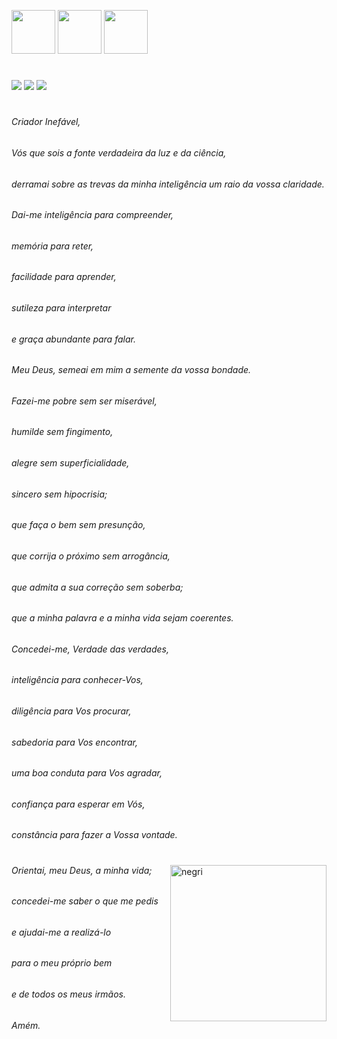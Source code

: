 <img height="70" width="70" src="https://cdn.jsdelivr.net/gh/devicons/devicon/icons/c/c-original.svg"> <img height="70" width="70" src="https://cdn.jsdelivr.net/gh/devicons/devicon/icons/python/python-original.svg"> <img height="70" width="70" src="https://cdn.jsdelivr.net/gh/devicons/devicon/icons/cplusplus/cplusplus-original.svg">
#
 <a href="https://www.instagram.com/g.negrii/" target="_blank"><img src="https://img.shields.io/badge/-Instagram-%23E4405F?style=for-the-badge&logo=instagram&logoColor=white" target="_blank"></a> 
   <a href="https://open.spotify.com/user/tkvlp1zbwjntnqb2abw73et7d?si=b17c80708bd74aff" target="_blank"><img src="https://img.shields.io/badge/Spotify-1ED760?&style=for-the-badge&logo=spotify&logoColor=white" target="_blank"></a>
   <a href="https://steamcommunity.com/profiles/76561198134917089" target="_blank"><img src="https://img.shields.io/badge/Steam-000000?style=for-the-badge&logo=steam&logoColor=white" target="_blank"></a>
#

###### Criador Inefável,
###### Vós que sois a fonte verdadeira da luz e da ciência,
###### derramai sobre as trevas da minha inteligência um raio da vossa claridade.

###### Dai-me inteligência para compreender,
###### memória para reter,
###### facilidade para aprender,
###### sutileza para interpretar
###### e graça abundante para falar.

###### Meu Deus, semeai em mim a semente da vossa bondade.

###### Fazei-me pobre sem ser miserável,
###### humilde sem fingimento,
###### alegre sem superficialidade,
###### sincero sem hipocrisia;
###### que faça o bem sem presunção,
###### que corrija o próximo sem arrogância,
###### que admita a sua correção sem soberba;
###### que a minha palavra e a minha vida sejam coerentes.

###### Concedei-me, Verdade das verdades,
###### inteligência para conhecer-Vos,
###### diligência para Vos procurar,
###### sabedoria para Vos encontrar,
###### uma boa conduta para Vos agradar,
###### confiança para esperar em Vós,
###### constância para fazer a Vossa vontade.
#
<img align="right" alt="negri" height="250" src="https://cdn.discordapp.com/attachments/722101626537508925/941414953544462366/457566_rtaLOYkM.png">

###### Orientai, meu Deus, a minha vida;
###### concedei-me saber o que me pedis
###### e ajudai-me a realizá-lo
###### para o meu próprio bem
###### e de todos os meus irmãos.

###### Amém.

